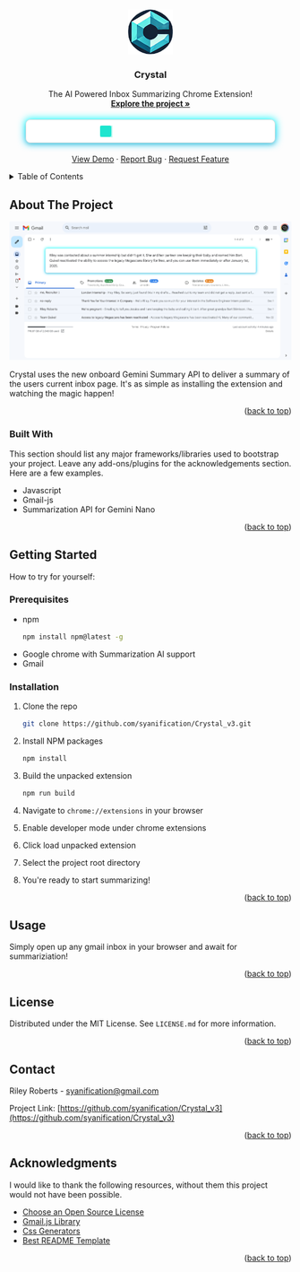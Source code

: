 <!-- Improved compatibility of back to top link: See: https://github.com/othneildrew/Best-README-Template/pull/73 -->
<a id="readme-top"></a>
<!--
*** Thanks for checking out the Best-README-Template. If you have a suggestion
*** that would make this better, please fork the repo and create a pull request
*** or simply open an issue with the tag "enhancement".
*** Don't forget to give the project a star!
*** Thanks again! Now go create something AMAZING! :D
-->

<!-- PROJECT LOGO -->
<br />
<div align="center">
  <a href="https://github.com/syanification/Crystal_v3">
    <img src="images/icon128.png" width="80" height="80">
  </a>

  <h3 align="center">Crystal</h3>

  <p align="center">
    The AI Powered Inbox Summarizing Chrome Extension!
    <br />
    <a href="https://github.com/syanification/Crystal_v3"><strong>Explore the project »</strong></a>
    <br />
    
<div>
    <style>
        .spinner-container {
        display: flex; /* Ensure the spinner container uses flexbox */
        justify-content: center; /* Center horizontally */
        align-items: center; /* Center vertically */
        width: 100%;
        height: 100%; /* Take the full height of the box */
        position: relative;
        }
    </style>
    <div id="summary" class="box">
    <div class="spinner-container">
       <div id="l4"></div>
    </div>
    </div>
</div>
    <a href="https://www.youtube.com/watch?v=jwB-AQFcZHs">View Demo</a>
    ·
    <a href="https://github.com/syanification/Crystal_v3/issues/new?labels=bug&template=bug-report---.md">Report Bug</a>
    ·
    <a href="https://github.com/syanification/Crystal_v3/issues/new?labels=enhancement&template=feature-request---.md">Request Feature</a>
  </p>
</div>



<!-- TABLE OF CONTENTS -->
<details>
  <summary>Table of Contents</summary>
  <ol>
    <li>
      <a href="#about-the-project">About The Project</a>
      <ul>
        <li><a href="#built-with">Built With</a></li>
      </ul>
    </li>
    <li>
      <a href="#getting-started">Getting Started</a>
      <ul>
        <li><a href="#prerequisites">Prerequisites</a></li>
        <li><a href="#installation">Installation</a></li>
      </ul>
    </li>
    <li><a href="#usage">Usage</a></li>
    <li><a href="#license">License</a></li>
    <li><a href="#contact">Contact</a></li>
    <li><a href="#acknowledgments">Acknowledgments</a></li>
  </ol>
</details>


<!-- ABOUT THE PROJECT -->
## About The Project

[![Preview Screen Shot][product-screenshot]](https://github.com/syanification/Crystal_v3)

Crystal uses the new onboard Gemini Summary API to deliver a summary of the users current inbox page. It's as simple as installing the extension and watching the magic happen!

<p align="right">(<a href="#readme-top">back to top</a>)</p>



### Built With

This section should list any major frameworks/libraries used to bootstrap your project. Leave any add-ons/plugins for the acknowledgements section. Here are a few examples.

* Javascript
* Gmail-js
* Summarization API for Gemini Nano

<p align="right">(<a href="#readme-top">back to top</a>)</p>



<!-- GETTING STARTED -->
## Getting Started

How to try for yourself:

### Prerequisites

* npm
  ```sh
  npm install npm@latest -g
  ```
* Google chrome with Summarization AI support
* Gmail

### Installation
1. Clone the repo
   ```sh
   git clone https://github.com/syanification/Crystal_v3.git
   ```
2. Install NPM packages
   ```sh
   npm install
   ```
3. Build the unpacked extension
   ```js
   npm run build
   ```
4. Navigate to `chrome://extensions` in your browser
    
5. Enable developer mode under chrome extensions
6. Click load unpacked extension
7. Select the project root directory
8. You're ready to start summarizing!

<p align="right">(<a href="#readme-top">back to top</a>)</p>



<!-- USAGE EXAMPLES -->
## Usage

Simply open up any gmail inbox in your browser and await for summariziation!



<p align="right">(<a href="#readme-top">back to top</a>)</p>



<!-- LICENSE -->
## License

Distributed under the MIT License. See `LICENSE.md` for more information.

<p align="right">(<a href="#readme-top">back to top</a>)</p>



<!-- CONTACT -->
## Contact

Riley Roberts - syanification@gmail.com

Project Link: [https://github.com/syanification/Crystal_v3](https://github.com/syanification/Crystal_v3)

<p align="right">(<a href="#readme-top">back to top</a>)</p>



<!-- ACKNOWLEDGMENTS -->
## Acknowledgments

I would like to thank the following resources, without them this project would not have been possible.

* [Choose an Open Source License](https://choosealicense.com)
* [Gmail.js Library](https://github.com/KartikTalwar/gmail.js/)
* [Css Generators](https://css-generators.com/)
* [Best README Template](https://github.com/othneildrew/Best-README-Template)

<p align="right">(<a href="#readme-top">back to top</a>)</p>



<!-- MARKDOWN LINKS & IMAGES -->
<!-- https://www.markdownguide.org/basic-syntax/#reference-style-links -->
[product-screenshot]: images/preview.png

<style>
  .spinner {
    margin: 0; /* Remove default margin */
    display: flex;
    /* justify-content: center; */
    /* align-items: center; */
    height: 100vh; /* Full viewport height */
    background: #f0f0f0; /* Light background for contrast */
  }

  #l4 {
    position: absolute; /* Use absolute positioning for precise control */
    width: 20px; /* Fixed width */
    height: 20px; /* Fixed height */
    background: #1EE5CF; /* Main color */
    border-radius: 15%; /* Slightly round the corners */
    box-shadow: 0px 0px 60px 15px #1EE5CF; /* Glowing trail */
    transform: translateX(-80px); /* Start position */
    clip-path: inset(0); /* Ensure full visibility at start */
    animation:
      l4-1 1s ease-in-out infinite alternate,
      l4-2 2s ease-in-out infinite;
  }

  @keyframes l4-1 {
    100% {
      transform: translateX(80px); /* Move horizontally */
    }
  }

  @keyframes l4-2 {
    33% {
      clip-path: inset(0 0 0 -100px); /* Adjust clipping */
    }
    50% {
      clip-path: inset(0 0 0 0); /* Full visibility */
    }
    83% {
      clip-path: inset(0 -100px 0 0); /* Adjust clipping */
    }
  }
  .box {
            display: flex; /* Use flexbox for alignment */
            justify-content: center; /* Center horizontally */
            align-items: center; /* Center vertically */
            position: relative;
            transform-style: preserve-3d;
            border-radius: 8px;
            margin: 20px auto; /* Center the div with some space around */
            padding: 20px; /* Add space inside the div */
            width: 80%; /* Adjust the width to leave room on the sides */
            // font-family: Arial, sans-serif; /* Set an easy-to-read font */
            font-size: 16px; /* Make the text legible */
            line-height: 1.6; /* Improve readability with line spacing */
            // color: #333; /* Set a neutral text color */
            background-color: #ffffff; /* Add a light background for contrast */
            border: 1px solid #ddd; /* Subtle border to define the div */
            border-radius: 8px; /* Soften the edges */
            box-shadow: 0 4px 6px rgba(0, 0, 0, 0.1); /* Add a slight shadow for depth */
          }

          .box::before {
            content: "";
            position: absolute; 
            inset: -2px;
            background: linear-gradient(
              180deg , 
              #00FFFF, /* Bright cyan at the top */
              #00E5FF, 
              #00CCFF
              /* Dark cyan at the bottom */
            );
            filter: blur(7px);
            transform: translate3d(0px,0px,-1px);
            border-radius: inherit;
            pointer-events: none;
          }
</style>

<!-- <div id="l4"></div> -->